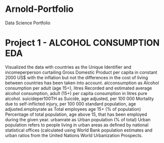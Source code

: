 # Arnold-Portfolio
 Data Science Portfolio

# Project 1 - ALCOHOL CONSUMPTION EDA

Visualized the data with countries as the Unique Identifier and incomeperperson curtailing Gross Domestic Product per capita in constant 2000 US$ with the inflation but not the differences in the cost of living between countries has been taken into account. alcconsumption as Alcohol consumption per adult (age 15+), litres Recorded and estimated average alcohol consumption, adult (15+) per capita consumption in litres pure alcohol. suicideper100TH as Suicide, age adjusted, per 100 000 Mortality due to self-inflicted injury, per 100 000 standard population, age adjusted.employrate as Total employees age 15+ (% of population) Percentage of total population, age above 15, that has been employed during the given year. urbanrate as Urban population (% of total) Urban population refers to people living in urban areas as defined by national statistical offices (calculated using World Bank population estimates and urban ratios from the United Nations World Urbanization Prospects.

         
